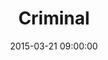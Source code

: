 ---
title:  "Criminal"
date:   2015-03-21 09:00:00
categories: podcasts
book-author: "Phoebe Judge, Eric Mennel and Lauren Spohrer"
cover-image: http://a5.mzstatic.com/au/r30/Music5/v4/c2/56/c0/c256c01c-83b5-3daf-ec88-51f7c6f9d43d/cover170x170.jpeg
buy-link: https://itunes.apple.com/au/podcast/criminal/id809264944?mt=2
layout: "library-page"

---